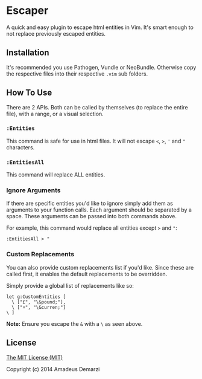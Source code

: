 # Escaper

A quick and easy plugin to escape html entities in Vim.  It's smart enough to
not replace previously escaped entities.


## Installation

It's recommended you use Pathogen, Vundle or NeoBundle.  Otherwise copy the
respective files into their respective `.vim` sub folders.


## How To Use

There are 2 APIs. Both can be called by themselves (to replace the entire
file), with a range, or a visual selection.


### `:Entities`

This command is safe for use in html files. It will not escape `<`, `>`, `'`
and `"` characters.


### `:EntitiesAll`

This command will replace ALL entities.


### Ignore Arguments

If there are specific entities you'd like to ignore simply add them as
arguments to your function calls.  Each argument should be separated by a
space.  These arguments can be passed into both commands above.

For example, this command would replace all entities except `>` and `"`:

```
:EntitiesAll > "
```


### Custom Replacements

You can also provide custom replacements list if you'd like.  Since these are
called first, it enables the default replacements to be overridden.

Simply provide a global list of replacements like so:

```
let g:CustomEntities [
  \ ["£", "\&pound;"],
  \ ["¤", "\&curren;"]
\ ]
```

**Note:** Ensure you escape the `&` with a `\` as seen above.


## License

[The MIT License (MIT)](http://opensource.org/licenses/MIT)

Copyright (c) 2014 Amadeus Demarzi

